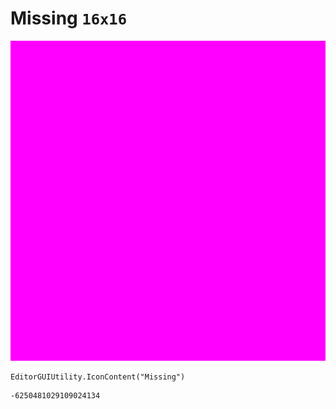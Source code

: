 # Missing `16x16`
<img src="/img/Missing.png" width=512 height=512>

``` CSharp
EditorGUIUtility.IconContent("Missing")
```
```
-6250481029109024134
```
